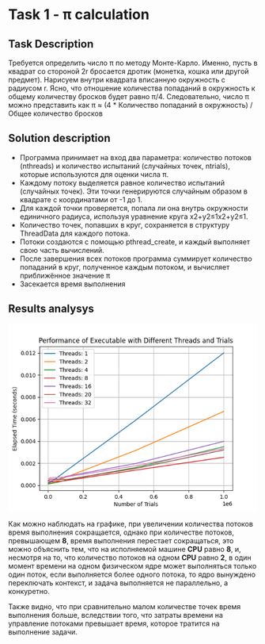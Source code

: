 # Task 1 - π calculation

## Task Description
Требуется определить число π по методу Монте-Карло.
Именно, пусть в квадрат со стороной 2r бросается дротик (монетка, кошка или другой предмет).
Нарисуем внутри квадрата вписанную окружность с радиусом r. Ясно, что отношение количества попаданий в
окружность к общему количеству бросков будет равно π/4. Следовательно,
число π можно представить как
π ≈ (4 * Количество попаданий в окружность) / Общее количество бросков

## Solution description

* Программа принимает на вход два параметра: количество потоков (nthreads) и количество испытаний (случайных точек, ntrials), которые используются для оценки числа π.
* Каждому потоку выделяется равное количество испытаний (случайных точек). Эти точки генерируются случайным образом в квадрате с координатами от -1 до 1.
* Для каждой точки проверяется, попала ли она внутрь окружности единичного радиуса, используя уравнение круга x2+y2≤1x2+y2≤1.
* Количество точек, попавших в круг, сохраняется в структуру ThreadData для каждого потока.
* Потоки создаются с помощью pthread_create, и каждый выполняет свою часть вычислений.
* После завершения всех потоков программа суммирует количество попаданий в круг, полученное каждым потоком, и вычисляет приближённое значение π
* Засекается время выполнения

## Results analysys

![results](performance_plot.png)

Как можно наблюдать на графике, при увеличении количества потоков время выполнения сокращается, однако при количестве потоков, превышающем **8**, время выполнения перестает сокращаться, это можно объяснить тем, что на исполняемой машине **CPU** равно **8**, и, несмотря на то, что количество потоков на одном **CPU** равно **2**, в один момент времени на одном физическом ядре может выполняться только один поток, если выполняется более одного потока, то ядро вынуждено переключать контекст, и задача выполняется не параллельно, а конкуретно.

Также видно, что при сравнительно малом количестве точек время выполнения больше, вследствии того, что затраты времени на управление потоками превышает время, которое тратится на выполнение задачи.